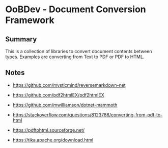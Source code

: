 # OoBDev - Document Conversion Framework

## Summary

This is a collection of libraries to convert document contents between types.  Examples
are converting from Text to PDF or PDF to HTML.

## Notes

* https://github.com/mysticmind/reversemarkdown-net
* https://github.com/pdf2htmlEX/pdf2htmlEX
* https://github.com/mwilliamson/dotnet-mammoth
* https://stackoverflow.com/questions/8123786/converting-from-pdf-to-html
* https://pdftohtml.sourceforge.net/

* https://tika.apache.org/download.html